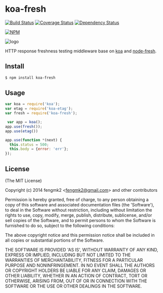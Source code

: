 koa-fresh
=======

[![Build Status](https://secure.travis-ci.org/fengmk2/koa-fresh.png)](http://travis-ci.org/fengmk2/koa-fresh) [![Coverage Status](https://coveralls.io/repos/fengmk2/koa-fresh/badge.png)](https://coveralls.io/r/fengmk2/koa-fresh) [![Dependency Status](https://gemnasium.com/fengmk2/koa-fresh.png)](https://gemnasium.com/fengmk2/koa-fresh)

[![NPM](https://nodei.co/npm/koa-fresh.png?downloads=true&stars=true)](https://nodei.co/npm/koa-fresh/)

![logo](https://raw.github.com/fengmk2/koa-fresh/master/logo.png)

HTTP response freshness testing middleware base on [koa](http://koajs.com) and [node-fresh](https://github.com/visionmedia/node-fresh).

## Install

```bash
$ npm install koa-fresh
```

## Usage

```js
var koa = require('koa');
var etag = require('koa-etag');
var fresh = require('koa-fresh');

 var app = koa();
app.use(fresh());
app.use(etag())

app.use(function *(next) {
  this.status = 500;
  this.body = {error: 'err'};
});
```

## License

(The MIT License)

Copyright (c) 2014 fengmk2 &lt;fengmk2@gmail.com&gt; and other contributors

Permission is hereby granted, free of charge, to any person obtaining
a copy of this software and associated documentation files (the
'Software'), to deal in the Software without restriction, including
without limitation the rights to use, copy, modify, merge, publish,
distribute, sublicense, and/or sell copies of the Software, and to
permit persons to whom the Software is furnished to do so, subject to
the following conditions:

The above copyright notice and this permission notice shall be
included in all copies or substantial portions of the Software.

THE SOFTWARE IS PROVIDED 'AS IS', WITHOUT WARRANTY OF ANY KIND,
EXPRESS OR IMPLIED, INCLUDING BUT NOT LIMITED TO THE WARRANTIES OF
MERCHANTABILITY, FITNESS FOR A PARTICULAR PURPOSE AND NONINFRINGEMENT.
IN NO EVENT SHALL THE AUTHORS OR COPYRIGHT HOLDERS BE LIABLE FOR ANY
CLAIM, DAMAGES OR OTHER LIABILITY, WHETHER IN AN ACTION OF CONTRACT,
TORT OR OTHERWISE, ARISING FROM, OUT OF OR IN CONNECTION WITH THE
SOFTWARE OR THE USE OR OTHER DEALINGS IN THE SOFTWARE.
